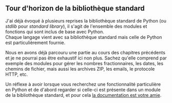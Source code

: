 ## Tour d'horizon de la bibliothèque standard

J'ai déjà évoqué à plusieurs reprises la bibliothèque standard de Python (ou *stdlib* pour *standard library*), il s'agit de l'ensemble des modules et fonctions qui sont inclus de base avec Python.  
Chaque langage vient avec sa bibliothèque standard mais celle de Python est particulièrement fournie.

Nous en avons déjà parcouru une partie au cours des chapitres précédents et je ne pourrai pas être exhaustif ici non plus.
Sachez qu'elle comprend par exemple des modules pour gérer les nombres fractionnaires, les dates, les chemins de fichier, mais aussi les archives ZIP, les emails, le protocole HTTP, etc.

Un réflexe à avoir lorsque vous recherchez une fonctionnalité particulière en Python et de d'abord regarder si celle-ci est présente dans un module de la bibliothèque standard, et pour cela [la documentation est votre amie](https://docs.python.org/fr/3/library/index.html).
